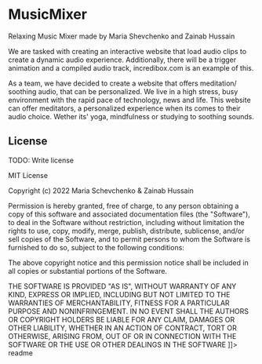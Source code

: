 

# MusicMixer
Relaxing Music Mixer made by Maria Shevchenko and Zainab Hussain

<snippet>
  <content><![CDATA[
# ${1:Music Mixer}

We are tasked with creating an interactive website that load audio clips to create a dynamic audio experience. Additionally, there will be a trigger animation and a compiled audio track, incredibox.com is an example of this. 

As a team, we have decided to create a website that offers meditation/ soothing audio, that can be personalized. We live in a high stress, busy environment with the rapid pace of technology, news and life. This website can offer meditators, a personalized experience when its comes to their audio choice. Wether its' yoga, mindfulness or studying to soothing sounds. 





## License

TODO: Write license

MIT License

Copyright (c) 2022  Maria Schevchenko & Zainab Hussain

Permission is hereby granted, free of charge, to any person obtaining a copy
of this software and associated documentation files (the "Software"), to deal
in the Software without restriction, including without limitation the rights
to use, copy, modify, merge, publish, distribute, sublicense, and/or sell
copies of the Software, and to permit persons to whom the Software is
furnished to do so, subject to the following conditions:

The above copyright notice and this permission notice shall be included in all
copies or substantial portions of the Software.

THE SOFTWARE IS PROVIDED "AS IS", WITHOUT WARRANTY OF ANY KIND, EXPRESS OR
IMPLIED, INCLUDING BUT NOT LIMITED TO THE WARRANTIES OF MERCHANTABILITY,
FITNESS FOR A PARTICULAR PURPOSE AND NONINFRINGEMENT. IN NO EVENT SHALL THE
AUTHORS OR COPYRIGHT HOLDERS BE LIABLE FOR ANY CLAIM, DAMAGES OR OTHER
LIABILITY, WHETHER IN AN ACTION OF CONTRACT, TORT OR OTHERWISE, ARISING FROM,
OUT OF OR IN CONNECTION WITH THE SOFTWARE OR THE USE OR OTHER DEALINGS IN THE
SOFTWARE
]]></content>
  <tabTrigger>readme</tabTrigger>
</snippet>
